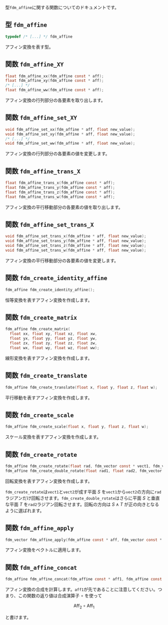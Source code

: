 
型`fdm_affine`に関する関数についてのドキュメントです。

## 型 `fdm_affine`
```c
typedef /* [...] */ fdm_affine
```

アフィン変換を表す型。

## 関数 `fdm_affine_XY`
```c
float fdm_affine_xx(fdm_affine const * aff);
float fdm_affine_xy(fdm_affine const * aff);
/* [...] */
float fdm_affine_ww(fdm_affine const * aff);
```

アフィン変換の行列部分の各要素を取り出します。

## 関数 `fdm_affine_set_XY`
```c
void fdm_affine_set_xx(fdm_affine * aff, float new_value);
void fdm_affine_set_xy(fdm_affine * aff, float new_value);
/* [...] */
void fdm_affine_set_ww(fdm_affine * aff, float new_value);
```

アフィン変換の行列部分の各要素の値を変更します。

## 関数 `fdm_affine_trans_X`
```c
float fdm_affine_trans_x(fdm_affine const * aff);
float fdm_affine_trans_y(fdm_affine const * aff);
float fdm_affine_trans_z(fdm_affine const * aff);
float fdm_affine_trans_w(fdm_affine const * aff);
```

アフィン変換の平行移動部分の各要素の値を取り出します。

## 関数 `fdm_affine_set_trans_X`
```c
void fdm_affine_set_trans_x(fdm_affine * aff, float new_value);
void fdm_affine_set_trans_y(fdm_affine * aff, float new_value);
void fdm_affine_set_trans_z(fdm_affine * aff, float new_value);
void fdm_affine_set_trans_w(fdm_affine * aff, float new_value);
```

アフィン変換の平行移動部分の各要素の値を変更します。

## 関数 `fdm_create_identity_affine`
```c
fdm_affine fdm_create_identity_affine();
```

恒等変換を表すアフィン変換を作成します。

## 関数 `fdm_create_matrix`
```c
fdm_affine fdm_create_matrix(
  float xx, float xy, float xz, float xw,
  float yx, float yy, float yz, float yw,
  float zx, float zy, float zz, float zw,
  float wx, float wy, float wz, float ww);
```

線形変換を表すアフィン変換を作成します。

## 関数 `fdm_create_translate`
```c
fdm_affine fdm_create_translate(float x, float y, float z, float w);
```

平行移動を表すアフィン変換を作成します。

## 関数 `fdm_create_scale`
```c
fdm_affine fdm_create_scale(float x, float y, float z, float w);
```

スケール変換を表すアフィン変換を作成します。

## 関数 `fdm_create_rotate`
```c
fdm_affine fdm_create_rotate(float rad, fdm_vector const * vect1, fdm_vector const * vect2);
fdm_affine fdm_create_double_rotate(float rad1, float rad2, fdm_vector const * vect1, fdm_vector const * vect2);
```

回転変換を表すアフィン変換を作成します。

`fdm_create_rotate`は`vect1`と`vect2`が成す平面 $S$ を`vect1`から`vect2`の方向に`rad`ラジアンだけ回転させます。`fdm_create_double_rotate`はさらに平面 $S$ と垂直な平面 $T$ を`rad2`ラジアン回転させます。回転の方向は $S \wedge T$ が正の向きとなるように選ばれます。

## 関数 `fdm_affine_apply`
```c
fdm_vector fdm_affine_apply(fdm_affine const * aff, fdm_vector const * vect);
```

アフィン変換をベクトルに適用します。

## 関数 `fdm_affine_concat`
```c
fdm_affine fdm_affine_concat(fdm_affine const * aff1, fdm_affine const * aff2)
```

アフィン変換の合成を計算します。`aff1`が先であることに注意してください。つまり、この関数の返り値は合成演算子 $\circ$ を使って

```math
 \mathrm{Aff}_2 \circ \mathrm{Aff}_1
```

と書けます。

